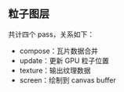## 粒子图层

共计四个 pass，关系如下：

- compose：瓦片数据合并
- update：更新 GPU 粒子位置
- texture：输出纹理数据
- screen：绘制到 canvas buffer
